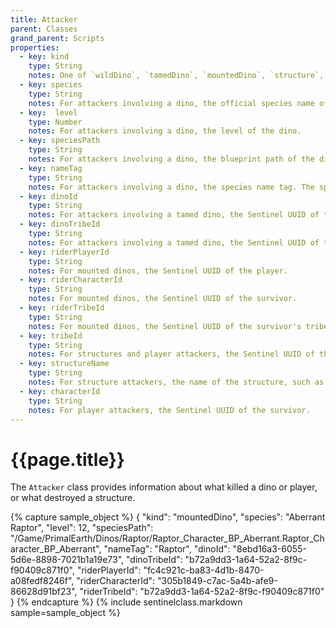 ```yaml
---
title: Attacker
parent: Classes
grand_parent: Scripts
properties:
  - key: kind
    type: String
    notes: One of `wildDino`, `tamedDino`, `mountedDino`, `structure`, `player`, or `self`.
  - key: species
    type: String
    notes: For attackers involving a dino, the official species name of the dino.
  - key:  level
    type: Number
    notes: For attackers involving a dino, the level of the dino.
  - key: speciesPath
    type: String
    notes: For attackers involving a dino, the blueprint path of the dino species.
  - key: nameTag
    type: String
    notes: For attackers involving a dino, the species name tag. The species name tag is a grouping system the game uses, primarily for saddle compatibility, but can be useful for normalization.
  - key: dinoId
    type: String
    notes: For attackers involving a tamed dino, the Sentinel UUID of the dino.
  - key: dinoTribeId
    type: String
    notes: For attackers involving a tamed dino, the Sentinel UUID of the tribe.
  - key: riderPlayerId
    type: String
    notes: For mounted dinos, the Sentinel UUID of the player.
  - key: riderCharacterId
    type: String
    notes: For mounted dinos, the Sentinel UUID of the survivor.
  - key: riderTribeId
    type: String
    notes: For mounted dinos, the Sentinel UUID of the survivor's tribe. This _can_ be different from the dino's tribe.
  - key: tribeId
    type: String
    notes: For structures and player attackers, the Sentinel UUID of the tribe.
  - key: structureName
    type: String
    notes: For structure attackers, the name of the structure, such as Heavy Turret.
  - key: characterId
    type: String
    notes: For player attackers, the Sentinel UUID of the survivor.
---
```

# {{page.title}}

The `Attacker` class provides information about what killed a dino or player, or what destroyed a structure.

{% capture sample_object %}
{
  "kind": "mountedDino",
  "species": "Aberrant Raptor",
  "level": 12,
  "speciesPath": "/Game/PrimalEarth/Dinos/Raptor/Raptor_Character_BP_Aberrant.Raptor_Character_BP_Aberrant",
  "nameTag": "Raptor",
  "dinoId": "8ebd16a3-6055-5d6e-8898-7021b1a19e73",
  "dinoTribeId": "b72a9dd3-1a64-52a2-8f9c-f90409c871f0",
  "riderPlayerId": "fc4c921c-ba83-4d1b-8470-a08fedf8246f",
  "riderCharacterId": "305b1849-c7ac-5a4b-afe9-86628d91bf23",
  "riderTribeId": "b72a9dd3-1a64-52a2-8f9c-f90409c871f0"
}
{% endcapture %}
{% include sentinelclass.markdown sample=sample_object %}
